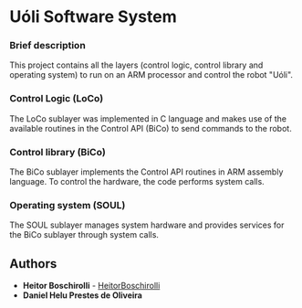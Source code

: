 # Uóli Software System

### Brief description

This project contains all the layers (control logic, control library and operating system) to run on an ARM processor and control the robot "Uóli".

### Control Logic (LoCo)

The LoCo sublayer was implemented in C language and makes use of the available routines in the Control API (BiCo) to send commands to the robot.

### Control library (BiCo)

The BiCo sublayer implements the Control API routines in ARM assembly language. To control the hardware, the code performs system calls.

### Operating system (SOUL)

The SOUL sublayer manages system hardware and provides services for the BiCo sublayer through system calls.

## Authors

* **Heitor Boschirolli** - [HeitorBoschirolli](https://github.com/HeitorBoschirolli)
* **Daniel Helu Prestes de Oliveira**

